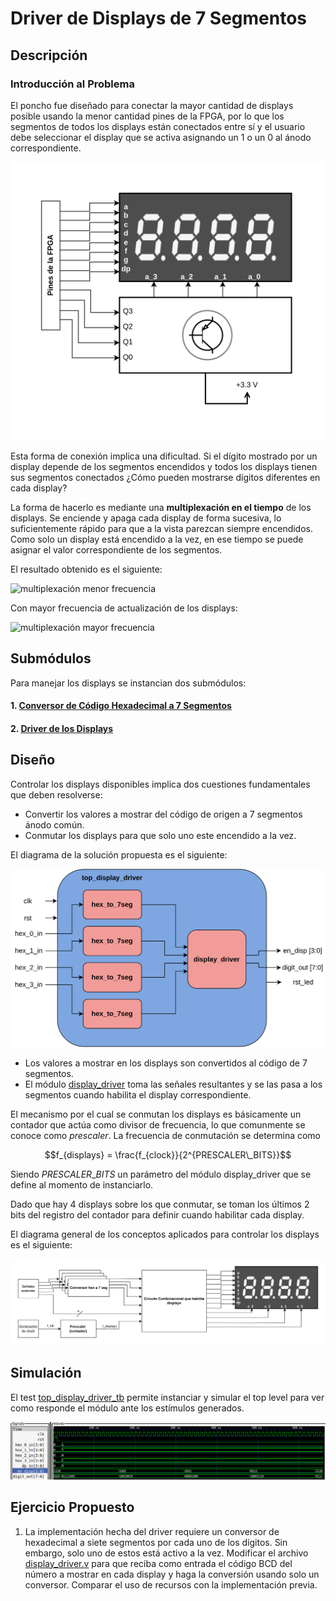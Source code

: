 # Driver de Displays de 7 Segmentos

## Descripción

### Introducción al Problema

El poncho fue diseñado para conectar la mayor cantidad de displays posible usando la menor cantidad pines de la FPGA, por lo que los segmentos de todos los displays están conectados entre sí y el usuario debe seleccionar el display que se activa asignando un 1 o un 0 al ánodo correspondiente.

![esquema simplificado del circuito](../../.images/esquema_simple_circuito.drawio.png) 

Esta forma de conexión implica una dificultad. Si el dígito mostrado por un display depende de los segmentos encendidos y todos los displays tienen sus segmentos conectados ¿Cómo pueden mostrarse dígitos diferentes en cada display?

La forma de hacerlo es mediante una **multiplexación en el tiempo** de los displays. Se enciende y apaga cada display de forma sucesiva, lo suficientemente rápido para que a la vista parezcan siempre encendidos. Como solo un display está encendido a la vez, en ese tiempo se puede asignar el valor correspondiente de los segmentos.

El resultado obtenido es el siguiente:


![multiplexación menor frecuencia](../../.images/display_menor_frecuencia.gif)


Con mayor frecuencia de actualización de los displays:


![multiplexación mayor frecuencia](../../.images/display_mayor_frecuencia.gif)

## Submódulos

Para manejar los displays se instancian dos submódulos:

#### 1. [Conversor de Código Hexadecimal a 7 Segmentos](./hex_to_7seg.v)

#### 2. [Driver de los Displays](./display_driver.v)

## Diseño

Controlar los displays disponibles implica dos cuestiones fundamentales que deben resolverse:
- Convertir los valores a mostrar del código de origen a 7 segmentos ánodo común.
- Conmutar los displays para que solo uno este encendido a la vez.

El diagrama de la solución propuesta es el siguiente:

![diagrama top](../../.images/display_driver.drawio.png)

- Los valores a mostrar en los displays son convertidos al código de 7 segmentos.
- El módulo [display_driver](./display_driver.v) toma las señales resultantes y se las pasa a los segmentos cuando habilita el display correspondiente.

El mecanismo por el cual se conmutan los displays es básicamente un contador que actúa como divisor de frecuencia, lo que comunmente se conoce como *prescaler*. La frecuencia de conmutación se determina como 

$$f_{displays} = \frac{f_{clock}}{2^{PRESCALER\_BITS}}$$ 

Siendo $PRESCALER\_BITS$ un parámetro del módulo display_driver que se define al momento de instanciarlo.

Dado que hay 4 displays sobre los que conmutar, se toman los últimos 2 bits del registro del contador para definir cuando habilitar cada display. 

El diagrama general de los conceptos aplicados para controlar los displays es el siguiente:

![diagrama concepto](../../.images/concepto_display_driver.drawio.png)


## Simulación

El test [top_display_driver_tb](./top_display_driver_tb.v) permite instanciar y simular el top level para ver como responde el módulo ante los estímulos generados.


![wf](../../.images/wf_top_display_driver.png)


## Ejercicio Propuesto

1. La implementación hecha del driver requiere un conversor de hexadecimal a siete segmentos por cada uno de los dígitos. Sin embargo, solo uno de estos está activo a la vez. Modificar el archivo [display_driver.v](/display_driver.v) para que reciba como entrada el código BCD del número a mostrar en cada display y haga la conversión usando solo un conversor. Comparar el uso de recursos con la implementación previa.
